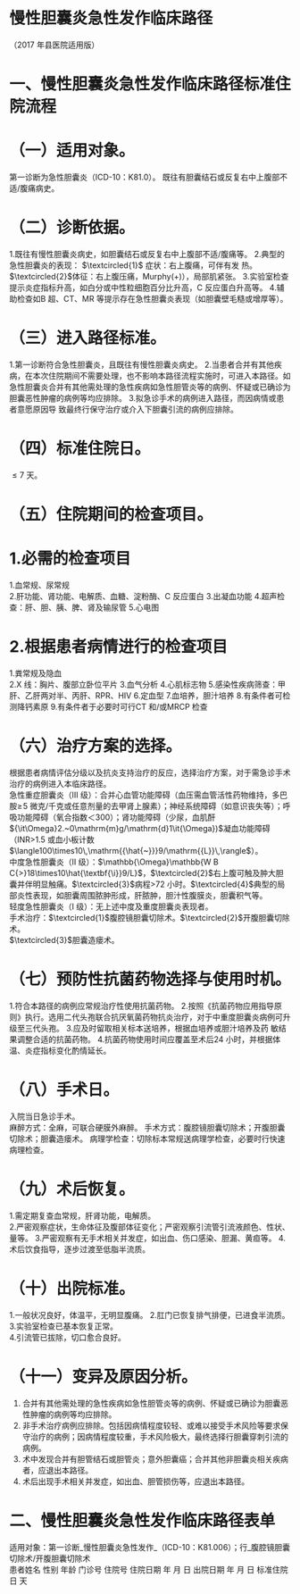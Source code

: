 # 慢性胆囊炎急性发作临床路径  
（2017 年县医院适用版）  
# 一、慢性胆囊炎急性发作临床路径标准住院流程  
# （一）适用对象。  
第一诊断为急性胆囊炎（ICD-10：K81.0）。 既往有胆囊结石或反复右中上腹部不适/腹痛病史。  
# （二）诊断依据。  
1.既往有慢性胆囊炎病史，如胆囊结石或反复右中上腹部不适/腹痛等。 2.典型的急性胆囊炎的表现： $\textcircled{1}$ 症状：右上腹痛，可伴有发 热。$\textcircled{2}$体征：右上腹压痛，Murphy$(+)$），局部肌紧张。 3.实验室检查提示炎症指标升高，如白分或中性粒细胞百分比升高，C 反应蛋白升高等。 4.辅助检查如B 超、CT、MR 等提示存在急性胆囊炎表现（如胆囊壁毛糙或增厚等）。  
# （三）进入路径标准。  
1.第一诊断符合急性胆囊炎，且既往有慢性胆囊炎病史。 
2.当患者合并有其他疾病，在本次住院期间不需要处理，也不影响本路径流程实施时，可进入本路径。如急性胆囊炎合并有其他需处理的急性疾病如急性胆管炎等的病例、怀疑或已确诊为胆囊恶性肿瘤的病例等均应排除。 3.拟急诊手术的病例进入路径，而因病情或患者意愿原因导 致最终行保守治疗或介入下胆囊引流的病例应排除。  
# （四）标准住院日。  
${\leqslant}7$ 天。  
# （五）住院期间的检查项目。  
# 1.必需的检查项目  
1.血常规、尿常规  
2.肝功能、肾功能、电解质、血糖、淀粉酶、C 反应蛋白 
3.出凝血功能 
4.超声检查：肝、胆、胰、脾、肾及输尿管 
5.心电图  
# 2.根据患者病情进行的检查项目  
1.粪常规及隐血  
2.X 线：胸片、腹部立卧位平片 
3.血气分析 
4.心肌标志物 
5.感染性疾病筛查：甲肝、乙肝两对半、丙肝、RPR、HIV 
 6.定血型 
7.血培养，胆汁培养 
 8.有条件者可检测降钙素原 
 9.有条件者于必要时可行CT 和/或MRCP 检查  
# （六）治疗方案的选择。  
根据患者病情评估分级以及抗炎支持治疗的反应，选择治疗方案，对于需急诊手术治疗的病例进入本临床路径。  
急性重症胆囊炎（III 级）：合并心血管功能障碍（血压需血管活性药物维持，多巴胺$\geqslant\!5$ 微克/千克或任意剂量的去甲肾上腺素）；神经系统障碍（如意识丧失等）；呼吸功能障碍（氧合指数＜300）；肾功能障碍（少尿，血肌酐${\it\Omega}2.~0\mathrm{m}g/\mathrm{d}1\it{\Omega})$凝血功能障碍（INR>1.5 或血小板计数$\langle100\times10\,\mathrm{{\hat{~}}}9/\mathrm{{L}}\,\rangle$）。  
中度急性胆囊炎（II 级）：$\mathbb{\Omega}\mathbb{W B C{>}18\times10\hat{\textbf{\i}}9/L}$，$\textcircled{2}$右上腹可触及肿大胆囊并伴明显触痛。$\textcircled{3}$病程>72 小时。$\textcircled{4}$典型的局部炎性表现，如胆囊周围脓肿形成，肝脓肿，胆汁性腹膜炎，胆囊积气等。  
轻度急性胆囊炎（I 级）：无上述中度及重度胆囊炎表现者。  
手术治疗：$\textcircled{1}$腹腔镜胆囊切除术。$\textcircled{2}$开腹胆囊切除术。  
$\textcircled{3}$胆囊造瘘术。  
# （七）预防性抗菌药物选择与使用时机。  
1.符合本路径的病例应常规治疗性使用抗菌药物。 
2.按照《抗菌药物应用指导原则》执行。选用二代头孢联合抗厌氧菌药物抗炎治疗，对于中重度胆囊炎病例可升级至三代头孢。 3.应及时留取相关标本送培养，根据血培养或胆汁培养及药 敏结果调整合适的抗菌药物。 4.抗菌药物使用时间应覆盖至术后24 小时，并根据体温、炎症指标变化酌情延长。  
# （八）手术日。  
入院当日急诊手术。  
麻醉方式：全麻，可联合硬膜外麻醉。 手术方式：腹腔镜胆囊切除术；开腹胆囊切除术；胆囊造瘘术。 病理学检查：切除标本常规送病理学检查，必要时行快速病理检查。  
# （九）术后恢复。  
1.需定期复查血常规，肝肾功能，电解质。  
2.严密观察症状，生命体征及腹部体征变化；严密观察引流管引流液颜色、性状、量等。  3.严密观察有无手术相关并发症，如出血、伤口感染、胆漏、黄疸等。 
4.术后饮食指导，逐步过渡至低脂半流质。  
# （十）出院标准。  
1.一般状况良好，体温平，无明显腹痛。 
2.肛门已恢复排气排便，已进食半流质。  
3.实验室检查已基本恢复正常。  
4.引流管已拔除，切口愈合良好。  
# （十一）变异及原因分析。  
1. 合并有其他需处理的急性疾病如急性胆管炎等的病例、怀疑或已确诊为胆囊恶性肿瘤的病例等均应排除。 
2. 非手术治疗病例应排除。包括因病情程度较轻、或难以接受手术风险等要求保守治疗的病例；因病情程度较重，手术风险极大，最终选择行胆囊穿刺引流的病例。 
3. 术中发现合并有胆管结石或胆管炎；意外胆囊癌；合并其他非胆囊炎相关疾病者，应退出本路径。 
4. 术后出现手术相关并发症，如出血、胆管损伤等，应退出本路径。  
# 二、慢性胆囊炎急性发作临床路径表单  
适用对象：第一诊断_慢性胆囊炎急性发作_（ICD-10：K81.006）；行_腹腔镜胆囊切除术/开腹胆囊切除术  
患者姓名             性别    年龄        门诊号         住院号           住院日期       年  月  日   出院日期      年  月   日  标准住院日      天  

